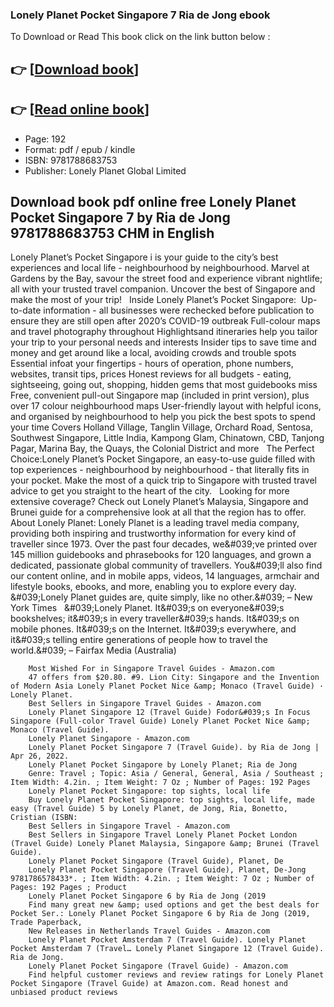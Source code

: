 ### Lonely Planet Pocket Singapore 7 Ria de Jong ebook

To Download or Read This book click on the link button below :

## 👉  [**[Download book](http://filesbooks.info/download.php?group=book&from=github.com&id=636071&lnk=1060 "Download book")**]

## 👉  [**[Read online book](http://filesbooks.info/download.php?group=book&from=github.com&id=636071&lnk=1060 "Read online book")**]


* Page: 192
* Format: pdf / epub / kindle
* ISBN: 9781788683753
* Publisher: Lonely Planet Global Limited



## Download book pdf online free Lonely Planet Pocket Singapore 7 by Ria de Jong 9781788683753 CHM in English



Lonely Planet’s Pocket Singapore i is your guide to the city’s best experiences and local life - neighbourhood by neighbourhood. Marvel at Gardens by the Bay, savour the street food and experience vibrant nightlife; all with your trusted travel companion. Uncover the best of Singapore and make the most of your trip!   Inside Lonely Planet’s Pocket Singapore:  Up-to-date information - all businesses were rechecked before publication to ensure they are still open after 2020’s COVID-19 outbreak Full-colour maps and travel photography throughout Highlightsand itineraries help you tailor your trip to your personal needs and interests Insider tips to save time and money and get around like a local, avoiding crowds and trouble spots Essential infoat your fingertips - hours of operation, phone numbers, websites, transit tips, prices Honest reviews for all budgets - eating, sightseeing, going out, shopping, hidden gems that most guidebooks miss Free, convenient pull-out Singapore map (included in print version), plus over 17 colour neighbourhood maps User-friendly layout with helpful icons, and organised by neighbourhood to help you pick the best spots to spend your time Covers Holland Village, Tanglin Village, Orchard Road, Sentosa, Southwest Singapore, Little India, Kampong Glam, Chinatown, CBD, Tanjong Pagar, Marina Bay, the Quays, the Colonial District and more   The Perfect Choice:Lonely Planet’s Pocket Singapore, an easy-to-use guide filled with top experiences - neighbourhood by neighbourhood - that literally fits in your pocket. Make the most of a quick trip to Singapore with trusted travel advice to get you straight to the heart of the city.   Looking for more extensive coverage? Check out Lonely Planet’s Malaysia, Singapore and Brunei guide for a comprehensive look at all that the region has to offer. About Lonely Planet: Lonely Planet is a leading travel media company, providing both inspiring and trustworthy information for every kind of traveller since 1973. Over the past four decades, we&amp;#039;ve printed over 145 million guidebooks and phrasebooks for 120 languages, and grown a dedicated, passionate global community of travellers. You&amp;#039;ll also find our content online, and in mobile apps, videos, 14 languages, armchair and lifestyle books, ebooks, and more, enabling you to explore every day.    &amp;#039;Lonely Planet guides are, quite simply, like no other.&amp;#039; – New York Times   &amp;#039;Lonely Planet. It&amp;#039;s on everyone&amp;#039;s bookshelves; it&amp;#039;s in every traveller&amp;#039;s hands. It&amp;#039;s on mobile phones. It&amp;#039;s on the Internet. It&amp;#039;s everywhere, and it&amp;#039;s telling entire generations of people how to travel the world.&amp;#039; – Fairfax Media (Australia)


        Most Wished For in Singapore Travel Guides - Amazon.com
        47 offers from $20.80. #9. Lion City: Singapore and the Invention of Modern Asia Lonely Planet Pocket Nice &amp; Monaco (Travel Guide) · Lonely Planet.
        Best Sellers in Singapore Travel Guides - Amazon.com
        Lonely Planet Singapore 12 (Travel Guide) Fodor&#039;s In Focus Singapore (Full-color Travel Guide) Lonely Planet Pocket Nice &amp; Monaco (Travel Guide).
        Lonely Planet Singapore - Amazon.com
        Lonely Planet Pocket Singapore 7 (Travel Guide). by Ria de Jong | Apr 26, 2022.
        Lonely Planet Pocket Singapore by Lonely Planet; Ria de Jong
        Genre: Travel ; Topic: Asia / General, General, Asia / Southeast ; Item Width: 4.2in. ; Item Weight: 7 Oz ; Number of Pages: 192 Pages 
        Lonely Planet Pocket Singapore: top sights, local life
        Buy Lonely Planet Pocket Singapore: top sights, local life, made easy (Travel Guide) 5 by Lonely Planet, de Jong, Ria, Bonetto, Cristian (ISBN: 
        Best Sellers in Singapore Travel - Amazon.com
        Best Sellers in Singapore Travel Lonely Planet Pocket London (Travel Guide) Lonely Planet Malaysia, Singapore &amp; Brunei (Travel Guide).
        Lonely Planet Pocket Singapore (Travel Guide), Planet, De
        Lonely Planet Pocket Singapore (Travel Guide), Planet, De-Jong 9781786578433*. ; Item Width: 4.2in. ; Item Weight: 7 Oz ; Number of Pages: 192 Pages ; Product 
        Lonely Planet Pocket Singapore 6 by Ria de Jong (2019
        Find many great new &amp; used options and get the best deals for Pocket Ser.: Lonely Planet Pocket Singapore 6 by Ria de Jong (2019, Trade Paperback, 
        New Releases in Netherlands Travel Guides - Amazon.com
        Lonely Planet Pocket Amsterdam 7 (Travel Guide). Lonely Planet Pocket Amsterdam 7 (Travel… Lonely Planet Singapore 12 (Travel Guide). Ria de Jong.
        Lonely Planet Pocket Singapore (Travel Guide) - Amazon.com
        Find helpful customer reviews and review ratings for Lonely Planet Pocket Singapore (Travel Guide) at Amazon.com. Read honest and unbiased product reviews 
    




